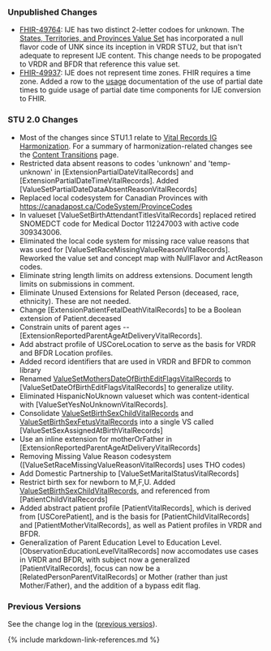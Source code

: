 ### Unpublished Changes 
* [FHIR-49764](https://jira.hl7.org/browse/FHIR-49764): IJE has two distinct 2-letter codoes for unknown.  The [States, Territories, and Provinces Value Set](https://hl7.org/fhir/us/vr-common-library/STU2/ValueSet-ValueSet-states-territories-provinces-vr.html) has incorporated a null flavor code of UNK since its inception in VRDR STU2, but that isn't adequate to represent IJE content.  This change needs to be propogated to VRDR and BFDR that reference this value set.
* [FHIR-49937](https://jira.hl7.org/browse/FHIR-49937):  IJE does not represent time zones.  FHIR requires a time zone.   Added a row to the [usage](usage.html) documentation of the use of partial date times to guide usage of partial date time components for IJE conversion to FHIR.

### STU 2.0 Changes 
* Most of the changes since STU1.1 relate to [Vital Records IG Harmonization](vr_ig_harmonization.html).  For a summary of harmonization-related changes see  the [Content Transitions](content-transitions.html) page.
* Restricted data absent reasons to codes 'unknown' and 'temp-unknown' in [ExtensionPartialDateVitalRecords] and [ExtensionPartialDateTimeVitalRecords]. Added [ValueSetPartialDateDataAbsentReasonVitalRecords] 
* Replaced local codesystem for Canadian Provinces with https://canadapost.ca/CodeSystem/ProvinceCodes
* In valueset [ValueSetBirthAttendantTitlesVitalRecords] replaced retired SNOMEDCT code for Medical Doctor 112247003 with active code 309343006.
* Eliminated the local code system for missing race value reasons that was used for [ValueSetRaceMissingValueReasonVitalRecords]. Reworked the value set and concept map with NullFlavor and ActReason codes. 
* Eliminate string length limits on address extensions. Document length limits on submissions in comment.
* Eliminate Unused Extensions for Related Person (deceased, race, ethnicity).  These are not needed.
* Change [ExtensionPatientFetalDeathVitalRecords] to be a Boolean extension of Patient.deceased
* Constrain units of parent ages -- [ExtensionReportedParentAgeAtDeliveryVitalRecords].
* Add abstract profile of USCoreLocation to serve as the basis for VRDR and BFDR Location profiles.
* Added record identifiers that are used in VRDR and BFDR to common library
* Renamed [ValueSetMothersDateOfBirthEditFlagsVitalRecords](https://hl7.org/fhir/us/vr-common-library/2024Jan/ValueSet-ValueSet-mothers-date-of-birth-edit-flags-vr.html) to [ValueSetDateOfBirthEditFlagsVitalRecords] to generalize utility. 
* Eliminated  HispanicNoUknown valueset which was content-identical with [ValueSetYesNoUnknownVitalRecords].
* Consolidate [ValueSetBirthSexChildVitalRecords](https://hl7.org/fhir/us/vr-common-library/2024Jan//ValueSet/ValueSet-birth-sex-child-vr) and [ValueSetBirthSexFetusVitalRecords](https://hl7.org/fhir/us/vr-common-library/2024Jan//ValueSet/ValueSet-birth-sex-fetus-vr) into a single VS called [ValueSetSexAssignedAtBirthVitalRecords]
* Use an inline extension for motherOrFather in [ExtensionReportedParentAgeAtDeliveryVitalRecords]
* Removing Missing Value Reason codesystem ([ValueSetRaceMissingValueReasonVitalRecords] uses THO codes)
* Add Domestic Partnership to [ValueSetMaritalStatusVitalRecords]
* Restrict birth sex for newborn to M,F,U. Added [ValueSetBirthSexChildVitalRecords](https://hl7.org/fhir/us/vr-common-library/2024Jan//ValueSet/ValueSet-birth-sex-child-vr), and referenced from [PatientChildVitalRecords] 
* Added abstract patient profile [PatientVitalRecords], which is derived from [USCorePatient], and is the basis for  [PatientChildVitalRecords] and [PatientMotherVitalRecords], as well as Patient profiles in VRDR and BFDR.
* Generalization of Parent Education Level to Education Level. [ObservationEducationLevelVitalRecords] now accomodates use cases in VRDR and BFDR, with subject now a generalized [PatientVitalRecords], focus can now be a [RelatedPersonParentVitalRecords] or Mother (rather than just Mother/Father), and the addition of a bypass edit flag.  


### Previous Versions
See the change log in the ([previous versios](https://hl7.org/fhir/us/vr-common-library/STU1.1/change_log.html)).

{% include markdown-link-references.md %}